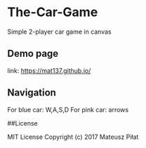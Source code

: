 # The-Car-Game
Simple 2-player car game in canvas

## Demo page
link: https://mat137.github.io/

## Navigation
For blue car: W,A,S,D
For pink car: arrows

##License

MIT License Copyright (c) 2017 Mateusz Piłat
